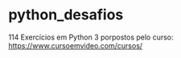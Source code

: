 # python_desafios
114 Exercícios em Python 3 porpostos pelo curso:
https://www.cursoemvideo.com/cursos/
